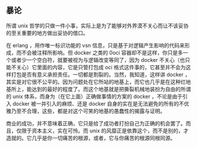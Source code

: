 

## 暴论

所谓 unix 哲学的只做一件小事，实际上是为了能够对外界漠不关心而让不该妥协的至关重要的地方做出妥协的借口。

在 erlang ，用作唯一标识功能的 vsn 信息，只是基于对逻辑产生影响的代码来形成，而不会被注释所影响。但 docker 之类的  0oci 容器却不是这样，你只是多一个或者少一个空白符，就要被视为与逻辑改变等同了，因为 docker 不关心（也只能不关心）它里面的内容，它是只管打包成 oci 格式这件事的，它甚至并不会为这样打包是否有意义承担责任。一切都是割裂的。
​
​当然，我知道，这样讲 docker ，其实是对它很不公平的。因为问题处在它所站的地基上，而它也几乎是在这种烂地基所上，能达到的最好的程度了。而这个地基就是把撕裂机械地装扮为自由的所谓的 unix 体系，而身为（在它上面）正确做事情的方案的 docker ，不论是由于引入 docker 被一并引入的麻烦、还是 docker 自身的实在是无法避免的所有的不优雅乃至不合理，这些，都是对这个可笑的地基的愚蠢性的揭露与证明。

商业的成功，并不意味着正确，它只是给了成功者打扮自己为正确的机会罢了。而且，仅限于资本主义，实在可怜。而 unix 的风靡正是依靠这个，而不是别的，才造就的。它几乎是你一切痛苦的根源，或者，它与你痛苦的根源同根同源。
